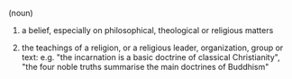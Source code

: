 (noun)

1. a belief, especially on philosophical, theological or religious matters

2. the teachings of a religion, or a religious leader, organization, group or text: e.g. "the incarnation is a basic doctrine of classical Christianity", "the four noble truths summarise the main doctrines of Buddhism"